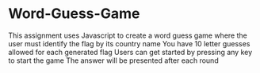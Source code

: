 # Word-Guess-Game
This assignment uses Javascript to create a word guess game where the user must identify the flag by its country name
You have 10 letter guesses allowed for each generated flag
Users can get started by pressing any key to start the game
The answer will be presented after each round
